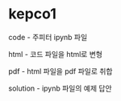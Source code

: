 # kepco1
code - 주피터 ipynb 파일

html - 코드 파일을 html로 변형

pdf - html 파일을 pdf 파일로 취합

solution - ipynb 파일의 예제 답안
